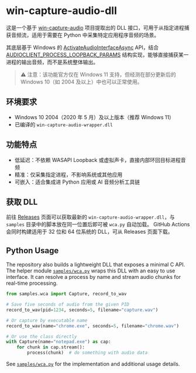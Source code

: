 # win-capture-audio-dll

这是一个基于 [win-capture-audio](https://github.com/bozbez/win-capture-audio) 项目提取出的 DLL 接口，可用于从指定进程捕获音频流，适用于需要在 Python 中采集特定应用程序音频的场景。

其底层基于 Windows 的 [ActivateAudioInterfaceAsync](https://docs.microsoft.com/en-us/windows/win32/api/mmdeviceapi/nf-mmdeviceapi-activateaudiointerfaceasync) API，结合 [AUDIOCLIENT_PROCESS_LOOPBACK_PARAMS](https://docs.microsoft.com/en-us/windows/win32/api/audioclientactivationparams/ns-audioclientactivationparams-audioclient_process_loopback_params) 结构实现，能够直接捕获某一进程的输出音频，而不是系统整体输出。

> ⚠️ 注意：该功能官方仅在 Windows 11 支持，但经测在部分更新后的 Windows 10（如 2004 及以上）中也可以正常使用。

## 环境要求

- Windows 10 2004（2020 年 5 月）及以上版本（推荐 Windows 11）
- 已编译的 `win-capture-audio-wrapper.dll`

## 功能特点

- 低延迟：不依赖 WASAPI Loopback 或虚拟声卡，直接内部环回目标进程音频
- 精准：仅采集指定进程，不影响系统或其他应用
- 可嵌入：适合集成进 Python 应用或 AI 音频分析工具链

## 获取 DLL

前往 [Releases](../../releases) 页面可以获取最新的 `win-capture-audio-wrapper.dll`，与 `samples` 目录中的脚本放在同一位置后即可被 `wca.py` 自动加载。
GitHub Actions 会同时构建适用于 32 位和 64 位系统的 DLL，可从 Releases 页面下载。

## Python Usage

The repository also builds a lightweight DLL that exposes a minimal C API. The helper module [`samples/wca.py`](samples/wca.py) wraps this DLL with an easy to use interface. It can resolve a process by name and stream audio chunks for real-time processing.

```python
from samples.wca import Capture, record_to_wav

# Save five seconds of audio from the given PID
record_to_wav(pid=1234, seconds=5, filename="capture.wav")

# Or capture by executable name
record_to_wav(name="chrome.exe", seconds=5, filename="chrome.wav")

# Or use the class directly
with Capture(name="notepad.exe") as cap:
    for chunk in cap.stream():
        process(chunk)  # do something with audio data
```

See [`samples/wca.py`](samples/wca.py) for the implementation and additional usage details.
